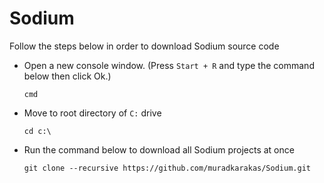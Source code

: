 # Sodium

Follow the steps below in order to download Sodium source code 

* Open a new console window. (Press `Start + R` and type the command below then click Ok.)

  `cmd`

* Move to root directory of `C:` drive

   `cd c:\`
  
* Run the command below to download all Sodium projects at once

  `git clone --recursive https://github.com/muradkarakas/Sodium.git`
   
